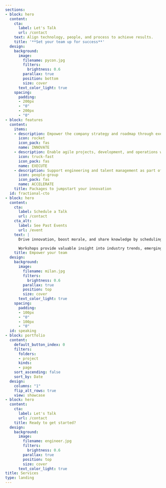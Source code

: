```yaml
---
sections:
- block: hero
  content:
    cta:
      label: Let's Talk
      url: /contact
    text: Align technology, people, and process to achieve results.
    title: '**Set your team up for success**'
  design:
    background:
      image:
        filename: pycon.jpg
        filters:
          brightness: 0.6
        parallax: true
        position: bottom
        size: cover
      text_color_light: true
    spacing:
      padding:
      - 200px
      - "0"
      - 200px
      - "0"
- block: features
  content:
    items:
    - description: Empower the company strategy and roadmap through executive advising
      icon: rocket
      icon_pack: fas
      name: INNOVATE
    - description: Enable agile projects, development, and operations with team leadership
      icon: truck-fast
      icon_pack: fas
      name: EXECUTE
    - description: Support engineering and talent management as part of your team
      icon: people-group
      icon_pack: fas
      name: ACCELERATE
    title: Packages to jumpstart your innovation
  id: fractional-cto
- block: hero
  content:
    cta:
      label: Schedule a Talk
      url: /contact
    cta_alt:
      label: See Past Events
      url: /event
    text: |
      Drive innovation, boost morale, and share knowledge by scheduling workshops or talks.

      Workshops provide valuable insight into industry trends, emerging technologies, and creative ideas, helping you to stay ahead of the curve.
    title: Empower your team
  design:
    background:
      image:
        filename: milan.jpg
        filters:
          brightness: 0.6
        parallax: true
        position: top
        size: cover
      text_color_light: true
    spacing:
      padding:
      - 100px
      - "0"
      - 100px
      - "0"
  id: speaking
- block: portfolio
  content:
    default_button_index: 0
    filters:
      folders:
      - project
      kinds:
      - page
    sort_ascending: false
    sort_by: Date
  design:
    columns: "1"
    flip_alt_rows: true
    view: showcase
- block: hero
  content:
    cta:
      label: Let's Talk
      url: /contact
    title: Ready to get started?
  design:
    background:
      image:
        filename: engineer.jpg
        filters:
          brightness: 0.6
        parallax: true
        position: top
        size: cover
      text_color_light: true
title: Services
type: landing
---
```

